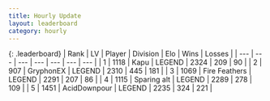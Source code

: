 ```yaml
---
title: Hourly Update
layout: leaderboard
category: hourly
---
```


{: .leaderboard}
| Rank | LV | Player | Division | Elo | Wins | Losses |
| --- | --- | --- | --- | --- | --- | --- |
| <span data-change="0">1</span> | 1118 | <span title="ID: 204953">Kapu</span> | LEGEND | <span data-change="0">2324</span> | <span data-change="0">209</span> | <span data-change="0">90</span> |
| <span data-change="0">2</span> | 907 | <span title="ID: 315148">GryphonEX</span> | LEGEND | <span data-change="7">2310</span> | <span data-change="1">445</span> | <span data-change="0">181</span> |
| <span data-change="1">3</span> | 1069 | <span title="ID: 357425">Fire Feathers</span> | LEGEND | <span data-change="0">2291</span> | <span data-change="0">207</span> | <span data-change="0">86</span> |
| <span data-change="-1">4</span> | 1115 | <span title="ID: 203132">Sparing alt</span> | LEGEND | <span data-change="-6">2289</span> | <span data-change="2">278</span> | <span data-change="1">109</span> |
| <span data-change="2">5</span> | 1451 | <span title="ID: 304661">AcidDownpour</span> | LEGEND | <span data-change="25">2235</span> | <span data-change="3">324</span> | <span data-change="0">221</span> |